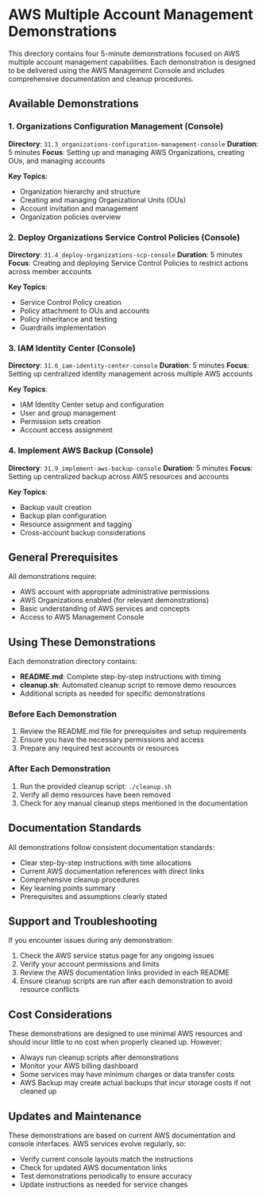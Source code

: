 # AWS Multiple Account Management Demonstrations

This directory contains four 5-minute demonstrations focused on AWS multiple account management capabilities. Each demonstration is designed to be delivered using the AWS Management Console and includes comprehensive documentation and cleanup procedures.

## Available Demonstrations

### 1. Organizations Configuration Management (Console)
**Directory**: `31.3_organizations-configuration-management-console`
**Duration**: 5 minutes
**Focus**: Setting up and managing AWS Organizations, creating OUs, and managing accounts

**Key Topics**:
- Organization hierarchy and structure
- Creating and managing Organizational Units (OUs)
- Account invitation and management
- Organization policies overview

### 2. Deploy Organizations Service Control Policies (Console)
**Directory**: `31.4_deploy-organizations-scp-console`
**Duration**: 5 minutes
**Focus**: Creating and deploying Service Control Policies to restrict actions across member accounts

**Key Topics**:
- Service Control Policy creation
- Policy attachment to OUs and accounts
- Policy inheritance and testing
- Guardrails implementation

### 3. IAM Identity Center (Console)
**Directory**: `31.6_iam-identity-center-console`
**Duration**: 5 minutes
**Focus**: Setting up centralized identity management across multiple AWS accounts

**Key Topics**:
- IAM Identity Center setup and configuration
- User and group management
- Permission sets creation
- Account access assignment

### 4. Implement AWS Backup (Console)
**Directory**: `31.9_implement-aws-backup-console`
**Duration**: 5 minutes
**Focus**: Setting up centralized backup across AWS resources and accounts

**Key Topics**:
- Backup vault creation
- Backup plan configuration
- Resource assignment and tagging
- Cross-account backup considerations

## General Prerequisites

All demonstrations require:
- AWS account with appropriate administrative permissions
- AWS Organizations enabled (for relevant demonstrations)
- Basic understanding of AWS services and concepts
- Access to AWS Management Console

## Using These Demonstrations

Each demonstration directory contains:
- **README.md**: Complete step-by-step instructions with timing
- **cleanup.sh**: Automated cleanup script to remove demo resources
- Additional scripts as needed for specific demonstrations

### Before Each Demonstration
1. Review the README.md file for prerequisites and setup requirements
2. Ensure you have the necessary permissions and access
3. Prepare any required test accounts or resources

### After Each Demonstration
1. Run the provided cleanup script: `./cleanup.sh`
2. Verify all demo resources have been removed
3. Check for any manual cleanup steps mentioned in the documentation

## Documentation Standards

All demonstrations follow consistent documentation standards:
- Clear step-by-step instructions with time allocations
- Current AWS documentation references with direct links
- Comprehensive cleanup procedures
- Key learning points summary
- Prerequisites and assumptions clearly stated

## Support and Troubleshooting

If you encounter issues during any demonstration:
1. Check the AWS service status page for any ongoing issues
2. Verify your account permissions and limits
3. Review the AWS documentation links provided in each README
4. Ensure cleanup scripts are run after each demonstration to avoid resource conflicts

## Cost Considerations

These demonstrations are designed to use minimal AWS resources and should incur little to no cost when properly cleaned up. However:
- Always run cleanup scripts after demonstrations
- Monitor your AWS billing dashboard
- Some services may have minimum charges or data transfer costs
- AWS Backup may create actual backups that incur storage costs if not cleaned up

## Updates and Maintenance

These demonstrations are based on current AWS documentation and console interfaces. AWS services evolve regularly, so:
- Verify current console layouts match the instructions
- Check for updated AWS documentation links
- Test demonstrations periodically to ensure accuracy
- Update instructions as needed for service changes
